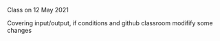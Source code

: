 Class on 12 May 2021

Covering input/output, if conditions and github classroom
modifify some changes 
